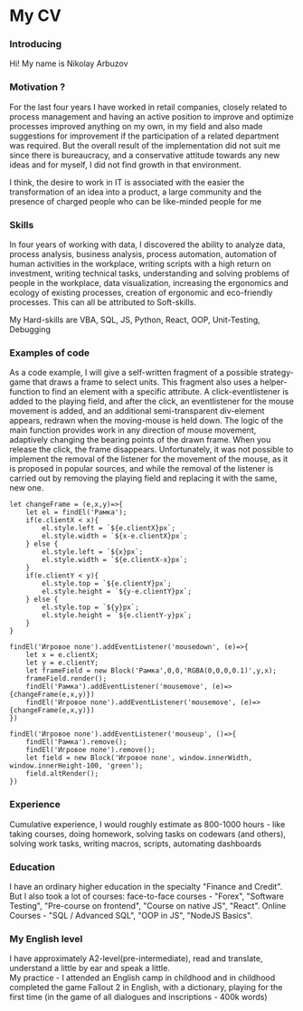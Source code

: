 # My CV

### Introducing  
Hi! My name is Nikolay Arbuzov  

### Motivation ?  
For the last four years I have worked in retail companies, closely related to process management and having an active position to improve and optimize processes improved anything on my own, in my field and also made suggestions for improvement if the participation of a related department was required. But the overall result of the implementation did not suit me since there is bureaucracy, and a conservative attitude towards any new ideas and for myself, I did not find growth in that environment.  

I think, the desire to work in IT is associated with the easier the transformation of an idea into a product, a large community and the presence of charged people who can be like-minded people for me

### Skills  
In four years of working with data, I discovered the ability to analyze data, process analysis, business analysis, process automation, automation of human activities in the workplace, writing scripts with a high return on investment, writing technical tasks, understanding and solving problems of people in the workplace, data visualization, increasing the ergonomics and ecology of existing processes, creation of ergonomic and eco-friendly processes. This can all be attributed to Soft-skills.  

My Hard-skills are VBA, SQL, JS, Python, React, OOP, Unit-Testing, Debugging

### Examples of code  
As a code example, I will give a self-written fragment of a possible strategy-game that draws a frame to select units.
This fragment also uses a helper-function to find an element with a specific attribute.
A click-eventlistener is added to the playing field, and after the click, an eventlistener for the mouse movement is added, and an additional semi-transparent div-element appears, redrawn when the moving-mouse is held down. The logic of the main function provides work in any direction of mouse movement, adaptively changing the bearing points of the drawn frame. When you release the click, the frame disappears. Unfortunately, it was not possible to implement the removal of the listener for the movement of the mouse, as it is proposed in popular sources, and while the removal of the listener is carried out by removing the playing field and replacing it with the same, new one. 

    let changeFrame = (e,x,y)=>{
        let el = findEl('Рамка');
        if(e.clientX < x){
            el.style.left = `${e.clientX}px`;
            el.style.width = `${x-e.clientX}px`;
        } else {
            el.style.left = `${x}px`;
            el.style.width = `${e.clientX-x}px`;
        }
        if(e.clientY < y){
            el.style.top = `${e.clientY}px`;
            el.style.height = `${y-e.clientY}px`;
        } else {
            el.style.top = `${y}px`;
            el.style.height = `${e.clientY-y}px`;
        }
    }

    findEl('Игровое поле').addEventListener('mousedown', (e)=>{
        let x = e.clientX;
        let y = e.clientY;
        let frameField = new Block('Рамка',0,0,'RGBA(0,0,0,0.1)',y,x);
        frameField.render();
        findEl('Рамка').addEventListener('mousemove', (e)=>{changeFrame(e,x,y)})
        findEl('Игровое поле').addEventListener('mousemove', (e)=>{changeFrame(e,x,y)})
    })

    findEl('Игровое поле').addEventListener('mouseup', ()=>{
        findEl('Рамка').remove();
        findEl('Игровое поле').remove();
        let field = new Block('Игровое поле', window.innerWidth, window.innerHeight-100, 'green');
        field.altRender();
    })

### Experience  
Cumulative experience, I would roughly estimate as 800-1000 hours - like taking courses, doing homework, solving tasks on codewars (and others), solving work tasks, writing macros, scripts, automating dashboards

### Education  
I have an ordinary higher education in the specialty "Finance and Credit".
But I also took a lot of courses: face-to-face courses - "Forex", "Software Testing", "Pre-course on frontend", "Course on native JS", "React". Online Courses - "SQL / Advanced SQL", "OOP in JS", "NodeJS Basics".

### My English level  
I have approximately A2-level(pre-intermediate), read and translate, understand a little by ear and speak a little.  
My practice - I attended an English camp in childhood and in childhood completed the game Fallout 2 in English, with a dictionary, playing for the first time (in the game of all dialogues and inscriptions - 400k words)
